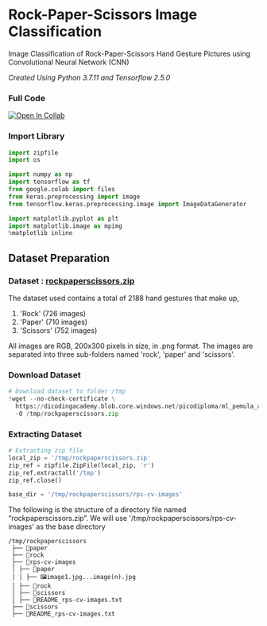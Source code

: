 # Rock-Paper-Scissors Image Classification
Image Classification of Rock-Paper-Scissors Hand Gesture Pictures using Convolutional Neural Network (CNN)

*Created Using Python 3.7.11 and Tensorflow 2.5.0*

### Full Code 
[![Open In Collab](https://colab.research.google.com/assets/colab-badge.svg)](https://colab.research.google.com/drive/1N_tvqxojAXQhEyXElCzzHLIBx5E9eH4r?usp=sharing) 

### Import Library
```python
import zipfile 
import os

import numpy as np
import tensorflow as tf
from google.colab import files
from keras.preprocessing import image
from tensorflow.keras.preprocessing.image import ImageDataGenerator

import matplotlib.pyplot as plt
import matplotlib.image as mpimg
%matplotlib inline
```

## Dataset Preparation
### Dataset : [**rockpaperscissors.zip**](https://dicodingacademy.blob.core.windows.net/picodiploma/ml_pemula_academy/rockpaperscissors.zip)
The dataset used contains a total of 2188 hand gestures that make up,

1. 'Rock' (726 images)
2. 'Paper' (710 images)
3. 'Scissors' (752 images)

All images are RGB, 200x300 pixels in size, in .png format. The images are separated into three sub-folders named 'rock', 'paper' and 'scissors'. 

### Download Dataset
```python
# Download dataset to folder /tmp
!wget --no-check-certificate \
  https://dicodingacademy.blob.core.windows.net/picodiploma/ml_pemula_academy/rockpaperscissors.zip \
  -O /tmp/rockpaperscissors.zip
```

### Extracting Dataset

```python
# Extracting zip file
local_zip = '/tmp/rockpaperscissors.zip'
zip_ref = zipfile.ZipFile(local_zip, 'r')
zip_ref.extractall('/tmp')
zip_ref.close()

base_dir = '/tmp/rockpaperscissors/rps-cv-images'
```
The following is the structure of a directory file named “rockpaperscissors.zip”. We will use '/tmp/rockpaperscissors/rps-cv-images' as the base directory
```
/tmp/rockpaperscissors
 ├── 📂paper
 ├── 📂rock
 ├── 📂rps-cv-images
 │ ├── 📂paper
 │ │ ├── 🖼️image1.jpg...image(n).jpg
 │ ├── 📂rock
 │ ├── 📂scissors
 │ ├── 📃README_rps-cv-images.txt
 ├── 📂scissors
 ├── 📃README_rps-cv-images.txt
```

